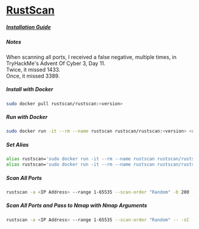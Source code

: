# [RustScan](https://github.com/RustScan/RustScan)

##### [Installation Guide](https://github.com/RustScan/RustScan/wiki/Installation-Guide)

##### Notes
When scanning all ports, I received a false negative, multiple times, in TryHackMe's Advent Of Cyber 3, Day 11.  
Twice, it missed 1433.  
Once, it missed 3389.

##### Install with Docker
```bash
sudo docker pull rustscan/rustscan:<version>
```

##### Run with Docker
```bash
sudo docker run -it --rm --name rustscan rustscan/rustscan:<version> <rustscan arguments here> <ip address to scan>
```

##### Set Alias
```bash
alias rustscan='sudo docker run -it --rm --name rustscan rustscan/rustscan:<version>'
alias rustscan='sudo docker run -it --rm --name rustscan rustscan/rustscan:2.0.1'
```

##### Scan All Ports
```bash
rustscan -a <IP Address> --range 1-65535 --scan-order "Random" -b 200 -t 2000
```

##### Scan All Ports and Pass to Nmap with Nmap Arguments
```bash
rustscan -a <IP Address> --range 1-65535 --scan-order "Random" -- -sC -A
```